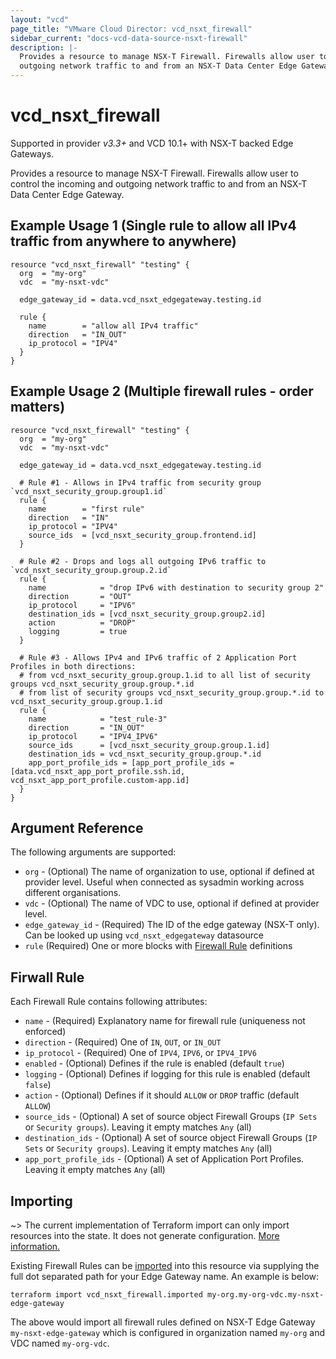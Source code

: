 ```yaml
---
layout: "vcd"
page_title: "VMware Cloud Director: vcd_nsxt_firewall"
sidebar_current: "docs-vcd-data-source-nsxt-firewall"
description: |-
  Provides a resource to manage NSX-T Firewall. Firewalls allow user to control the incoming and 
  outgoing network traffic to and from an NSX-T Data Center Edge Gateway.
---
```


# vcd\_nsxt\_firewall

Supported in provider *v3.3+* and VCD 10.1+ with NSX-T backed Edge Gateways.

Provides a resource to manage NSX-T Firewall. Firewalls allow user to control the incoming and 
outgoing network traffic to and from an NSX-T Data Center Edge Gateway.

## Example Usage 1 (Single rule to allow all IPv4 traffic from anywhere to anywhere)
```hcl
resource "vcd_nsxt_firewall" "testing" {
  org  = "my-org"
  vdc  = "my-nsxt-vdc"

  edge_gateway_id = data.vcd_nsxt_edgegateway.testing.id

  rule {
    name        = "allow all IPv4 traffic"
    direction   = "IN_OUT"
    ip_protocol = "IPV4"
  }
}
```

## Example Usage 2 (Multiple firewall rules - order matters)
```hcl
resource "vcd_nsxt_firewall" "testing" {
  org  = "my-org"
  vdc  = "my-nsxt-vdc"

  edge_gateway_id = data.vcd_nsxt_edgegateway.testing.id

  # Rule #1 - Allows in IPv4 traffic from security group `vcd_nsxt_security_group.group1.id`
  rule {
    name        = "first rule"
    direction   = "IN"
    ip_protocol = "IPV4"
    source_ids  = [vcd_nsxt_security_group.frontend.id]
  }

  # Rule #2 - Drops and logs all outgoing IPv6 traffic to `vcd_nsxt_security_group.group.2.id`
  rule {
    name            = "drop IPv6 with destination to security group 2"
    direction       = "OUT"
    ip_protocol     = "IPV6"
    destination_ids = [vcd_nsxt_security_group.group2.id]
    action          = "DROP"
    logging         = true
  }
  
  # Rule #3 - Allows IPv4 and IPv6 traffic of 2 Application Port Profiles in both directions:
  # from vcd_nsxt_security_group.group.1.id to all list of security groups vcd_nsxt_security_group.group.*.id
  # from list of security groups vcd_nsxt_security_group.group.*.id to vcd_nsxt_security_group.group.1.id
  rule {
    name            = "test_rule-3"
    direction       = "IN_OUT"
    ip_protocol     = "IPV4_IPV6"
    source_ids      = [vcd_nsxt_security_group.group.1.id]
    destination_ids = vcd_nsxt_security_group.group.*.id
    app_port_profile_ids = [app_port_profile_ids = [data.vcd_nsxt_app_port_profile.ssh.id, vcd_nsxt_app_port_profile.custom-app.id]
  }
}
```

## Argument Reference

The following arguments are supported:

* `org` - (Optional) The name of organization to use, optional if defined at provider level. Useful
  when connected as sysadmin working across different organisations.
* `vdc` - (Optional) The name of VDC to use, optional if defined at provider level.
* `edge_gateway_id` - (Required) The ID of the edge gateway (NSX-T only). Can be looked up using
  `vcd_nsxt_edgegateway` datasource
* `rule` (Required) One or more blocks with [Firewall Rule](#firewall-rule) definitions

<a id="firewall-rule"></a>
## Firwall Rule

Each Firewall Rule contains following attributes:

* `name` - (Required) Explanatory name for firewall rule (uniqueness not enforced)
* `direction` - (Required) One of `IN`, `OUT`, or `IN_OUT`
* `ip_protocol` - (Required) One of `IPV4`,  `IPV6`, or `IPV4_IPV6`
* `enabled` - (Optional) Defines if the rule is enabled (default `true`)
* `logging` - (Optional) Defines if logging for this rule is enabled (default `false`)
* `action` - (Optional) Defines if it should `ALLOW` or `DROP` traffic (default `ALLOW`)
* `source_ids` - (Optional) A set of source object Firewall Groups (`IP Sets` or `Security groups`). 
Leaving it empty matches `Any` (all)
* `destination_ids` - (Optional) A set of source object Firewall Groups (`IP Sets` or `Security groups`). 
Leaving it empty matches `Any` (all)
* `app_port_profile_ids` - (Optional) A set of Application Port Profiles. Leaving it empty matches `Any` (all)

## Importing

~> The current implementation of Terraform import can only import resources into the state.
It does not generate configuration. [More information.](https://www.terraform.io/docs/import/)

Existing Firewall Rules can be [imported][docs-import] into this resource
via supplying the full dot separated path for your Edge Gateway name. An example is
below:

[docs-import]: https://www.terraform.io/docs/import/

```
terraform import vcd_nsxt_firewall.imported my-org.my-org-vdc.my-nsxt-edge-gateway
```

The above would import all firewall rules defined on NSX-T Edge Gateway `my-nsxt-edge-gateway` which
is configured in organization named `my-org` and VDC named `my-org-vdc`.
